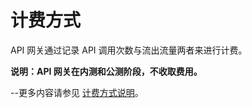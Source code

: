 # 计费方式
API 网关通过记录 API 调用次数与流出流量两者来进行计费。

**说明：API 网关在内测和公测阶段，不收取费用。**


--更多内容请参见  [计费方式说明](https://www.jdcloud.com/help/detail/1391/isCatalog/1)。


		
		
		
